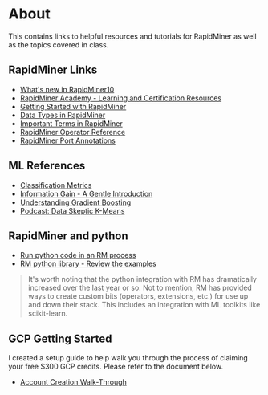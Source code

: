 # About

This contains links to helpful resources and tutorials for RapidMiner as well as the topics covered in class.

## RapidMiner Links

- [What's new in RapidMiner10](https://docs.rapidminer.com/latest/studio/releases/)
- [RapidMiner Academy - Learning and Certification Resources](https://academy.rapidminer.com/)
- [Getting Started with RapidMiner](https://docs.rapidminer.com/latest/studio/getting-started/)
- [Data Types in RapidMiner](https://docs.rapidminer.com/latest/studio/getting-started/important-terms.html#data-types)
- [Important Terms in RapidMiner](https://docs.rapidminer.com/latest/studio/getting-started/important-terms.html)
- [RapidMiner Operator Reference](https://docs.rapidminer.com/latest/studio/operators/rapidminer-studio-operator-reference.pdf)
- [RapidMiner Port Annotations](https://docs.rapidminer.com/latest/studio/getting-started/important-terms.html#port-info)
  

## ML References

- [Classification Metrics](https://en.wikipedia.org/wiki/Precision_and_recall) 
- [Information Gain - A Gentle Introduction](https://victorzhou.com/blog/information-gain/)
- [Understanding Gradient Boosting](https://towardsdatascience.com/understanding-gradient-boosting-machines-9be756fe76ab)
- [Podcast: Data Skeptic K-Means](https://dataskeptic.com/blog/episodes/2022/k-means-clustering)

## RapidMiner and python 

- [Run python code in an RM process](https://docs.rapidminer.com/9.10/studio/connect/python/index.html)
- [RM python library - Review the examples](https://github.com/rapidminer/python-rapidminer)

> It's worth noting that the python integration with RM has dramatically increased over the last year or so.  Not to mention, RM has provided ways to create custom bits (operators, extensions, etc.) for use up and down their stack.  This includes an integration with ML toolkits like scikit-learn.

## GCP Getting Started

I created a setup guide to help walk you through the process of claiming your free $300 GCP credits.  Please refer to the document below.

- [Account Creation Walk-Through](https://docs.google.com/document/d/1A5GkLe9sH1faF3mSouJDLBRu7VH5Bs_Lzq6grn8BuFs/edit?usp=sharing)


